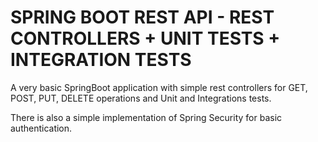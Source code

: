 # SPRING BOOT REST API - REST CONTROLLERS + UNIT TESTS + INTEGRATION TESTS
A very basic SpringBoot application with simple rest controllers for GET, POST, PUT, DELETE operations and Unit and Integrations tests.

There is also a simple implementation of Spring Security for basic authentication.

